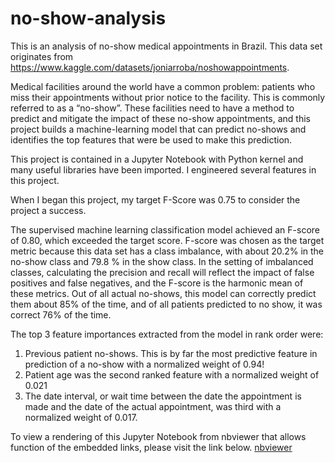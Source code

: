 # no-show-analysis

This is an analysis of no-show medical appointments in Brazil.
This data set originates from https://www.kaggle.com/datasets/joniarroba/noshowappointments.

Medical facilities around the world have a common problem: patients who miss their appointments without prior notice to the facility. This is commonly referred to as a “no-show”.
These facilities need to have a method to predict and mitigate the impact of these no-show appointments, and this project builds a machine-learning model that can predict no-shows and identifies the top features that were be used to make this prediction.

This project is contained in a Jupyter Notebook with Python kernel and many useful libraries have been imported.  I engineered several features in this project.  

When I began this project, my target F-Score was 0.75 to consider the project a success. 

The supervised machine learning classification model achieved an F-score of 0.80, which exceeded the target score.  F-score was chosen as the target metric because this data set has a class imbalance, with about 20.2% in the no-show class and 79.8 % in the show class.  In the setting of imbalanced classes, calculating the precision and recall will reflect the impact of false positives and false negatives,  and the F-score is the harmonic mean of these metrics.   Out of all actual no-shows, this model can correctly predict them about 85% of the time, and of all patients predicted to no show, it was correct 76% of the time.  

The top 3 feature importances extracted from the model in rank order were:  
1. Previous patient no-shows.  This is by far the most predictive feature in prediction of a no-show with a normalized weight of 0.94!
2. Patient age was the second ranked feature with a normalized weight of 0.021
3. The date interval, or wait time between the date the appointment is made and the date of the actual appointment, was third with a normalized weight of 0.017.  

To view a rendering of this Jupyter Notebook from nbviewer that allows function of the embedded links,  please visit the link below. 
[nbviewer](https://nbviewer.org/github/LZNeill/no-show-analysis/blob/5ca9df3063eac0b94772ff1bc7ba036432dd3d0a/No%20Show%20Appointment%20Jupyter%20Notebook.ipynb#top)
